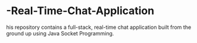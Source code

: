 # -Real-Time-Chat-Application
his repository contains a full-stack, real-time chat application built from the ground up using Java Socket Programming.
